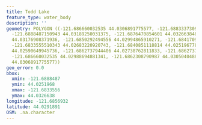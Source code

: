 ```yaml
---
title: Todd Lake
feature_type: water_body
description: ''
geometry: POLYGON ((-121.686660032535 44.0306891775577, -121.6883337309653 44.03081259640023,
  -121.6888487150943 44.03189250031375, -121.6876470854601 44.03266384820468, -121.6851579954901
  44.03176908371936, -121.6850292494556 44.02994865910271, -121.684170942574 44.02889957545329,
  -121.6833555510343 44.02683220920743, -121.6840851118814 44.02519677885824, -121.6852438261827
  44.02590649945736, -121.6862737944406 44.02738762811833, -121.6862737944406 44.02911556478093,
  -121.686660032535 44.02988694881341, -121.6862308790987 44.03050404881136, -121.686660032535
  44.0306891775577))
geo_error: 0.0
bbox:
  xmin: -121.6888487
  ymin: 44.0251968
  xmax: -121.6833556
  ymax: 44.0326638
longitude: -121.6856932
latitude: 44.0291891
OSM: .na.character
---
```

